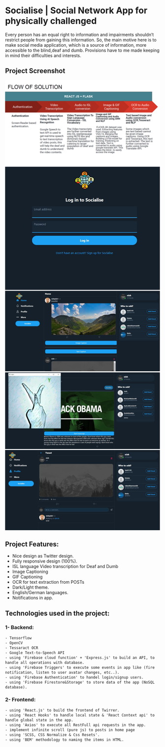 # Socialise | Social Network App for physically challenged

Every person has an equal right to information and impairments shouldn’t restrict people from gaining this information. So, the main motive here is to make social media application, which is a source of information, more accessible to the blind,deaf and dumb. Provisions have to me made keeping in mind their difficulties and interests.

## Project Screenshot
![Socialise screenshot](Screenshots/workflow.png)  
![Socialise screenshot](Screenshots/login.png)
![Socialise screenshot](Screenshots/home.png)
![Socialise screenshot](Screenshots/isl.png)  
![Socialise screenshot](Screenshots/others.png)  

## Project Features:
- Nice design as Twitter design.
- Fully responsive design (100%).
- ISL language Video transcription for Deaf and Dumb 
- Image Captioning 
- GIF Captioning
- OCR for text extraction from POSTs
- Dark/Light theme.
- English/German languages.
- Notifications in app.


## Technologies used in the project:
### 1- Backend:
    - Tensorflow
    - OpenCV
    - Tessaract OCR
    - Google Text-to-Speech API
    - using 'Firebase cloud function' + 'Express.js' to build an API, to handle all operations with database.
    - using 'Firebase Triggers' to execute some events in app like (fire notification, listen to user avatar changes, etc..).
    - using 'Firebase Authentication' to handel login/signup users.
    - using 'Firebase Firestore&Storage' to store data of the app (NoSQL database).

### 2- Frontend:
    - using 'React.js' to build the frontend of Twirrer.
    - using 'React Hooks' to handle local state & 'React Context api' to handle global state in the app.
    - using 'Axios' to execute all RestFull api requests in the app.
    - implement infinite scroll (pure js) to posts in home page
    - using 'SCSS, CSS Normalize & Css Resets'.
    - using 'BEM' methodology to naming the items in HTML.

